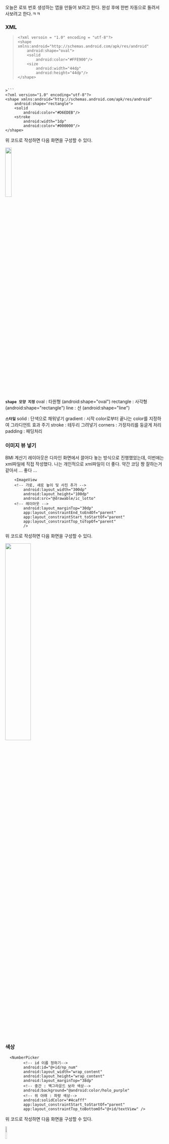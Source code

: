 <p>오늘은 로또 번호 생성하는 앱을 만들어 보려고 한다. 완성 후에 한번 자동으로 돌려서 사보려고 한다.ㅋㅋ</p>
<h3 id="xml">XML</h3>
<blockquote>
<pre><code class="language-xml">&lt;?xml versoin = &quot;1.0&quot; encoding = &quot;utf-8&quot;?&gt;
&lt;shape xmlns:android=&quot;http://schemas.android.com/apk/res/android&quot;
    android:shape=&quot;oval&quot;&gt;
    &lt;solid
        android:color=&quot;#FFE900&quot;/&gt; 
    &lt;size
        android:width=&quot;44dp&quot;
        android:height=&quot;44dp&quot;/&gt;
&lt;/shape&gt;</code></pre>
</blockquote>
<pre><code>
&gt;```
&lt;?xml version=&quot;1.0&quot; encoding=&quot;utf-8&quot;?&gt;
&lt;shape xmlns:android=&quot;http://schemas.android.com/apk/res/android&quot;
    android:shape=&quot;rectangle&quot;&gt;
    &lt;solid
        android:color=&quot;#D6EDEB&quot;/&gt;
    &lt;stroke
        android:width=&quot;1dp&quot;
        android:color=&quot;#000000&quot;/&gt;
&lt;/shape&gt;</code></pre><p>위 코드로 작성하면 다음 화면을 구성할 수 있다. </p>
<img src="https://velog.velcdn.com/images/a700hui/post/c50694b8-f547-4a59-a4b0-ccc35e03fa28/image.png" width="20%" />

<p><strong><code>shape 모양 지정</code></strong>
oval : 타원형          (android:shape=&quot;oval&quot;)
rectangle : 사각형    (android:shape=&quot;rectangle&quot;)
line : 선               (android:shape=&quot;line&quot;)</p>
<p><strong><code>스타일</code></strong>
solid : 단색으로 채워넣기
gradient : 시작 color로부터 끝나는 color를 지정하여 그라디언트 효과 주기
stroke : 테두리 그려넣기
corners : 가장자리를 둥글게 처리
padding : 패딩처리</p>
<h3 id="이미지-뷰-넣기">이미지 뷰 넣기</h3>
<p>BMI 계산기 레이아웃은 다자인 화면에서 끌어다 놓는 방식으로 진행했었는데, 이번에는 xml파일에 직접 작성했다. 나는 개인적으로 xml파일이 더 좋다. 약간 코딩 짱 잘하는거 같아서 ... 좋다 ...</p>
<pre><code class="language-xml">    &lt;ImageView
    &lt;!-- 가로, 새로 높이 및 사진 추가 --&gt;
        android:layout_width=&quot;300dp&quot;
        android:layout_height=&quot;100dp&quot;
        android:src=&quot;@drawable/ic_lotto&quot;
    &lt;!-- 레이아웃 --&gt;
        android:layout_marginTop=&quot;30dp&quot;
        app:layout_constraintEnd_toEndOf=&quot;parent&quot;
        app:layout_constraintStart_toStartOf=&quot;parent&quot;
        app:layout_constraintTop_toTopOf=&quot;parent&quot;
        /&gt;</code></pre>
<p>위 코드로 작성하면 다음 화면을 구성할 수 있다. </p>
<img src="https://velog.velcdn.com/images/a700hui/post/725b5ce2-f37e-4e6a-a46d-253d513b46ad/image.png" width="40%" />

<h3 id="색상">색상</h3>
<pre><code class="language-xml">  &lt;NumberPicker
        &lt;!-- id 이름 정하기--&gt;
        android:id=&quot;@+id/np_num&quot;
        android:layout_width=&quot;wrap_content&quot;
        android:layout_height=&quot;wrap_content&quot;
        android:layout_marginTop=&quot;38dp&quot;
        &lt;!-- 중간 : 백그라운드 보라 색상--&gt;
        android:background=&quot;@android:color/holo_purple&quot;
        &lt;!-- 위 아래 : 파랑 색상--&gt;
        android:solidColor=&quot;#4cafff&quot;
        app:layout_constraintStart_toStartOf=&quot;parent&quot;
        app:layout_constraintTop_toBottomOf=&quot;@+id/textView&quot; /&gt;</code></pre>
<p>위 코드로 작성하면 다음 화면을 구성할 수 있다. </p>
<img src="https://velog.velcdn.com/images/a700hui/post/b126e4db-068a-40ba-82df-26b6db42c950/image.png" width="10%" />


<pre><code class="language-xml">    &lt;LinearLayout
        android:layout_width=&quot;match_parent&quot;
        android:layout_height=&quot;80dp&quot;
        android:layout_marginStart=&quot;16dp&quot;
        android:layout_marginEnd=&quot;16dp&quot;
        android:background=&quot;@drawable/bg&quot;
        app:layout_constraintEnd_toEndOf=&quot;parent&quot;
        app:layout_constraintStart_toStartOf=&quot;parent&quot;
        app:layout_constraintTop_toBottomOf=&quot;@+id/np_num&quot;

        /&gt;</code></pre>